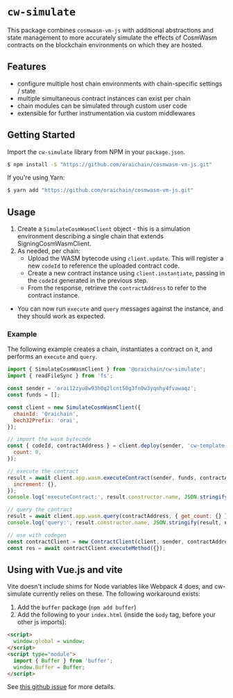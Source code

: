 # `cw-simulate`

This package combines `cosmwasm-vm-js` with additional abstractions and state management to
more accurately simulate the effects of CosmWasm contracts on the blockchain environments on which
they are hosted.

## Features

- configure multiple host chain environments with chain-specific settings / state
- multiple simultaneous contract instances can exist per chain
- chain modules can be simulated through custom user code
- extensible for further instrumentation via custom middlewares

## Getting Started

Import the `cw-simulate` library from NPM in your `package.json`.

```bash
$ npm install -S "https://github.com/oraichain/cosmwasm-vm-js.git"
```

If you're using Yarn:

```bash
$ yarn add "https://github.com/oraichain/cosmwasm-vm-js.git"
```

## Usage

1. Create a `SimulateCosmWasmClient` object - this is a simulation environment describing a single chain that extends SigningCosmWasmClient.
2. As needed, per chain:
   - Upload the WASM bytecode using `client.update`. This will register a new `codeId` to reference the uploaded contract code.
   - Create a new contract instance using `client.instantiate`, passing in the `codeId` generated in the previous step.
   - From the response, retrieve the `contractAddress` to refer to the contract instance.

- You can now run `execute` and `query` messages against the instance, and they should work as expected.

### Example

The following example creates a chain, instantiates a contract on it, and performs an `execute` and `query`.

```javascript
import { SimulateCosmWasmClient } from '@oraichain/cw-simulate';
import { readFileSync } from 'fs';

const sender = 'orai12zyu8w93h0q2lcnt50g3fn0w3yqnhy4fvawaqz';
const funds = [];

const client = new SimulateCosmWasmClient({
  chainId: 'Oraichain',
  bech32Prefix: 'orai',
});

// import the wasm bytecode
const { codeId, contractAddress } = client.deploy(sender, 'cw-template.wasm', {
  count: 0,
});

// execute the contract
result = await client.app.wasm.executeContract(sender, funds, contractAddress, {
  increment: {},
});
console.log('executeContract:', result.constructor.name, JSON.stringify(result, null, 2));

// query the contract
result = await client.app.wasm.query(contractAddress, { get_count: {} });
console.log('query:', result.constructor.name, JSON.stringify(result, null, 2));

// use with codegen
const contractClient = new ContractClient(client, sender, contractAddress);
const res = await contractClient.executeMethod({});
```

## Using with Vue.js and vite

Vite doesn't include shims for Node variables like Webpack 4 does, and cw-simulate currently relies on these. The following workaround exists:

1. Add the `buffer` package (`npm add buffer`)
2. Add the following to your `index.html` (inside the `body` tag, before your other js imports):

```html
<script>
  window.global = window;
</script>
<script type="module">
  import { Buffer } from 'buffer';
  window.Buffer = Buffer;
</script>
```

See [this github issue](https://github.com/vitejs/vite/issues/2618) for more details.
